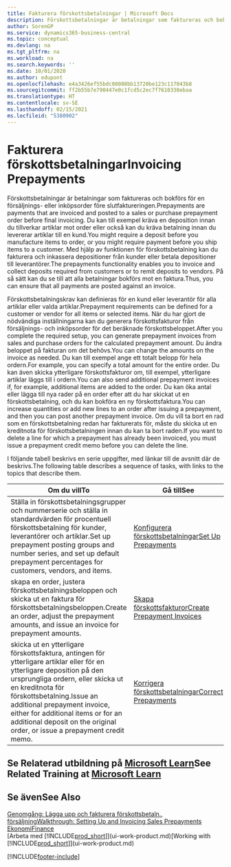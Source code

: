 ```yaml
---
title: Fakturera förskottsbetalningar | Microsoft Docs
description: Förskottsbetalningar är betalningar som faktureras och bokförs för en försäljnings- eller inköpsorder före slutfaktureringen. Du kan till exempel kräva en deposition innan du tillverkar artiklar mot order eller också kan du kräva betalning innan du levererar artiklar till en kund. Med hjälp av funktionen för förskottsbetalning kan du fakturera och inkassera depositioner från kunder eller betala depositioner till leverantörer. På så sätt kan du se till att alla betalningar bokförs mot en faktura.
author: SorenGP
ms.service: dynamics365-business-central
ms.topic: conceptual
ms.devlang: na
ms.tgt_pltfrm: na
ms.workload: na
ms.search.keywords: ''
ms.date: 10/01/2020
ms.author: edupont
ms.openlocfilehash: e4a3426ef55bdc08088bb13720be123c117043b8
ms.sourcegitcommit: ff2b55b7e790447e0c1fcd5c2ec7f7610338ebaa
ms.translationtype: HT
ms.contentlocale: sv-SE
ms.lasthandoff: 02/15/2021
ms.locfileid: "5380902"
---
```

# <a name="invoicing-prepayments"></a><span data-ttu-id="66dc6-106">Fakturera förskottsbetalningar</span><span class="sxs-lookup"><span data-stu-id="66dc6-106">Invoicing Prepayments</span></span>

<span data-ttu-id="66dc6-107">Förskottsbetalningar är betalningar som faktureras och bokförs för en försäljnings- eller inköpsorder före slutfaktureringen.</span><span class="sxs-lookup"><span data-stu-id="66dc6-107">Prepayments are payments that are invoiced and posted to a sales or purchase prepayment order before final invoicing.</span></span> <span data-ttu-id="66dc6-108">Du kan till exempel kräva en deposition innan du tillverkar artiklar mot order eller också kan du kräva betalning innan du levererar artiklar till en kund.</span><span class="sxs-lookup"><span data-stu-id="66dc6-108">You might require a deposit before you manufacture items to order, or you might require payment before you ship items to a customer.</span></span> <span data-ttu-id="66dc6-109">Med hjälp av funktionen för förskottsbetalning kan du fakturera och inkassera depositioner från kunder eller betala depositioner till leverantörer.</span><span class="sxs-lookup"><span data-stu-id="66dc6-109">The prepayments functionality enables you to invoice and collect deposits required from customers or to remit deposits to vendors.</span></span> <span data-ttu-id="66dc6-110">På så sätt kan du se till att alla betalningar bokförs mot en faktura.</span><span class="sxs-lookup"><span data-stu-id="66dc6-110">Thus, you can ensure that all payments are posted against an invoice.</span></span>  

 <span data-ttu-id="66dc6-111">Förskottsbetalningskrav kan definieras för en kund eller leverantör för alla artiklar eller valda artiklar.</span><span class="sxs-lookup"><span data-stu-id="66dc6-111">Prepayment requirements can be defined for a customer or vendor for all items or selected items.</span></span> <span data-ttu-id="66dc6-112">När du har gjort de nödvändiga inställningarna kan du generera förskottsfakturor från försäljnings- och inköpsorder för det beräknade förskottsbeloppet.</span><span class="sxs-lookup"><span data-stu-id="66dc6-112">After you complete the required setup, you can generate prepayment invoices from sales and purchase orders for the calculated prepayment amount.</span></span> <span data-ttu-id="66dc6-113">Du ändra beloppet på fakturan om det behövs.</span><span class="sxs-lookup"><span data-stu-id="66dc6-113">You can change the amounts on the invoice as needed.</span></span> <span data-ttu-id="66dc6-114">Du kan till exempel ange ett totalt belopp för hela ordern.</span><span class="sxs-lookup"><span data-stu-id="66dc6-114">For example, you can specify a total amount for the entire order.</span></span> <span data-ttu-id="66dc6-115">Du kan även skicka ytterligare förskottsfakturor om, till exempel, ytterligare artiklar läggs till i ordern.</span><span class="sxs-lookup"><span data-stu-id="66dc6-115">You can also send additional prepayment invoices if, for example, additional items are added to the order.</span></span> <span data-ttu-id="66dc6-116">Du kan öka antal eller lägga till nya rader på en order efter att du har skickat ut en förskottsbetalning, och du kan bokföra en ny förskottsfaktura.</span><span class="sxs-lookup"><span data-stu-id="66dc6-116">You can increase quantities or add new lines to an order after issuing a prepayment, and then you can post another prepayment invoice.</span></span> <span data-ttu-id="66dc6-117">Om du vill ta bort en rad som en förskottsbetalning redan har fakturerats för, måste du skicka ut en kreditnota för förskottsbetalningen innan du kan ta bort raden.</span><span class="sxs-lookup"><span data-stu-id="66dc6-117">If you want to delete a line for which a prepayment has already been invoiced, you must issue a prepayment credit memo before you can delete the line.</span></span>  

 <span data-ttu-id="66dc6-118">I följande tabell beskrivs en serie uppgifter, med länkar till de avsnitt där de beskrivs.</span><span class="sxs-lookup"><span data-stu-id="66dc6-118">The following table describes a sequence of tasks, with links to the topics that describe them.</span></span>

|<span data-ttu-id="66dc6-119">**Om du vill**</span><span class="sxs-lookup"><span data-stu-id="66dc6-119">**To**</span></span>|<span data-ttu-id="66dc6-120">**Gå till**</span><span class="sxs-lookup"><span data-stu-id="66dc6-120">**See**</span></span>|  
|------------|-------------|  
|<span data-ttu-id="66dc6-121">Ställa in förskottsbetalningsgrupper och nummerserie och ställa in standardvärden för procentuell förskottsbetalning för kunder, leverantörer och artiklar.</span><span class="sxs-lookup"><span data-stu-id="66dc6-121">Set up prepayment posting groups and number series, and set up default prepayment percentages for customers, vendors, and items.</span></span>|[<span data-ttu-id="66dc6-122">Konfigurera förskottsbetalningar</span><span class="sxs-lookup"><span data-stu-id="66dc6-122">Set Up Prepayments</span></span>](finance-set-up-prepayments.md)|
|<span data-ttu-id="66dc6-123">skapa en order, justera förskottsbetalningsbeloppen och skicka ut en faktura för förskottsbetalningsbeloppen.</span><span class="sxs-lookup"><span data-stu-id="66dc6-123">Create an order, adjust the prepayment amounts, and issue an invoice for prepayment amounts.</span></span>|[<span data-ttu-id="66dc6-124">Skapa förskottsfakturor</span><span class="sxs-lookup"><span data-stu-id="66dc6-124">Create Prepayment Invoices</span></span>](finance-how-to-create-prepayment-invoices.md)|  
|<span data-ttu-id="66dc6-125">skicka ut en ytterligare förskottsfaktura, antingen för ytterligare artiklar eller för en ytterligare deposition på den ursprungliga ordern, eller skicka ut en kreditnota för förskottsbetalning.</span><span class="sxs-lookup"><span data-stu-id="66dc6-125">Issue an additional prepayment invoice, either for additional items or for an additional deposit on the original order, or issue a prepayment credit memo.</span></span>|[<span data-ttu-id="66dc6-126">Korrigera förskottsbetalningar</span><span class="sxs-lookup"><span data-stu-id="66dc6-126">Correct Prepayments</span></span>](finance-how-to-correct-prepayments.md)|  

## <a name="see-related-training-at-microsoft-learn"></a><span data-ttu-id="66dc6-127">Se Relaterad utbildning på [Microsoft Learn](/learn/modules/prepayment-invoices-dynamics-365-business-central/index)</span><span class="sxs-lookup"><span data-stu-id="66dc6-127">See Related Training at [Microsoft Learn](/learn/modules/prepayment-invoices-dynamics-365-business-central/index)</span></span>

## <a name="see-also"></a><span data-ttu-id="66dc6-128">Se även</span><span class="sxs-lookup"><span data-stu-id="66dc6-128">See Also</span></span>

[<span data-ttu-id="66dc6-129">Genomgång: Lägga upp och fakturera förskottsbetaln., försäljning</span><span class="sxs-lookup"><span data-stu-id="66dc6-129">Walkthrough: Setting Up and Invoicing Sales Prepayments</span></span>](walkthrough-setting-up-and-invoicing-sales-prepayments.md)  
[<span data-ttu-id="66dc6-130">Ekonomi</span><span class="sxs-lookup"><span data-stu-id="66dc6-130">Finance</span></span>](finance.md)  
<span data-ttu-id="66dc6-131">[Arbeta med [!INCLUDE[prod_short](includes/prod_short.md)]](ui-work-product.md)</span><span class="sxs-lookup"><span data-stu-id="66dc6-131">[Working with [!INCLUDE[prod_short](includes/prod_short.md)]](ui-work-product.md)</span></span>  


[!INCLUDE[footer-include](includes/footer-banner.md)]